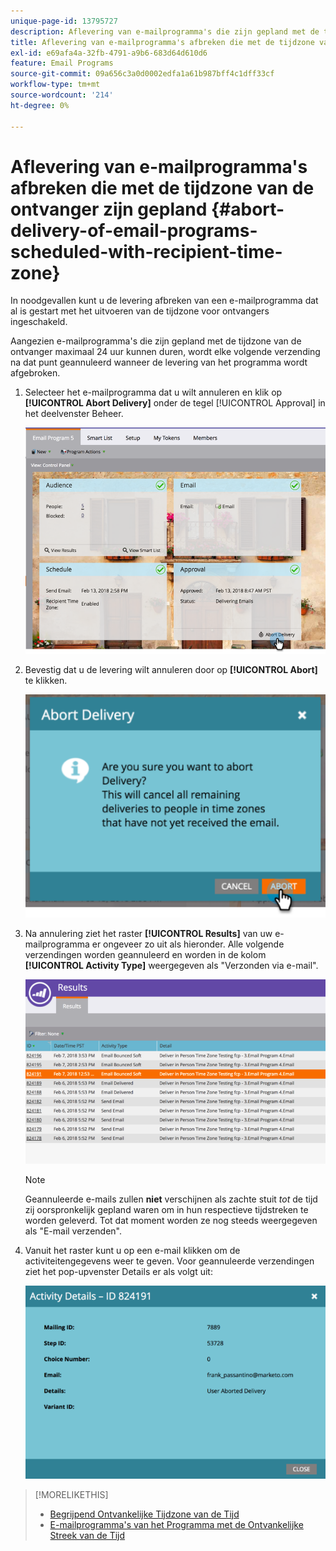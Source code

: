 ```yaml
---
unique-page-id: 13795727
description: Aflevering van e-mailprogramma's die zijn gepland met de tijdzone voor ontvangers - Marketo Docs - Productdocumentatie
title: Aflevering van e-mailprogramma's afbreken die met de tijdzone van de ontvanger zijn gepland
exl-id: e69afa4a-32fb-4791-a9b6-683d64d610d6
feature: Email Programs
source-git-commit: 09a656c3a0d0002edfa1a61b987bff4c1dff33cf
workflow-type: tm+mt
source-wordcount: '214'
ht-degree: 0%

---
```


# Aflevering van e-mailprogramma&#39;s afbreken die met de tijdzone van de ontvanger zijn gepland {#abort-delivery-of-email-programs-scheduled-with-recipient-time-zone}

In noodgevallen kunt u de levering afbreken van een e-mailprogramma dat al is gestart met het uitvoeren van de tijdzone voor ontvangers ingeschakeld.

Aangezien e-mailprogramma&#39;s die zijn gepland met de tijdzone van de ontvanger maximaal 24 uur kunnen duren, wordt elke volgende verzending na dat punt geannuleerd wanneer de levering van het programma wordt afgebroken.

1. Selecteer het e-mailprogramma dat u wilt annuleren en klik op **[!UICONTROL Abort Delivery]** onder de tegel [!UICONTROL Approval] in het deelvenster Beheer.

   ![](assets/ptz-abortdelivery.png)

1. Bevestig dat u de levering wilt annuleren door op **[!UICONTROL Abort]** te klikken.

   ![](assets/image2018-2-23-11-3a20-3a27.png)

1. Na annulering ziet het raster **[!UICONTROL Results]** van uw e-mailprogramma er ongeveer zo uit als hieronder. Alle volgende verzendingen worden geannuleerd en worden in de kolom **[!UICONTROL Activity Type]** weergegeven als &quot;Verzonden via e-mail&quot;.

   ![](assets/image2018-2-23-11-3a22-3a11.png)

   >[!NOTE]
   >
   >Geannuleerde e-mails zullen **niet** verschijnen als zachte stuit *tot* de tijd zij oorspronkelijk gepland waren om in hun respectieve tijdstreken te worden geleverd. Tot dat moment worden ze nog steeds weergegeven als &quot;E-mail verzenden&quot;.

1. Vanuit het raster kunt u op een e-mail klikken om de activiteitengegevens weer te geven. Voor geannuleerde verzendingen ziet het pop-upvenster Details er als volgt uit:

   ![](assets/image2018-2-23-11-3a30-3a46.png)

>[!MORELIKETHIS]
>
>* [ Begrijpend Ontvankelijke Tijdzone van de Tijd ](/help/marketo/product-docs/email-marketing/email-programs/email-program-actions/scheduling-with-recipient-time-zone/understanding-recipient-time-zone.md)
>* [ E-mailprogramma&#39;s van het Programma met de Ontvankelijke Streek van de Tijd ](/help/marketo/product-docs/email-marketing/email-programs/email-program-actions/scheduling-with-recipient-time-zone/schedule-email-programs-with-recipient-time-zone.md)
